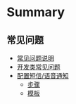 # Summary

## 常见问题
* [常见问题说明](README.md)
* [开发类常见问题](开发/dev.md)
* [配置短信/语音通知]()
    * [步骤](通知/步骤.md)
    * [模板](通知/模板.md)

